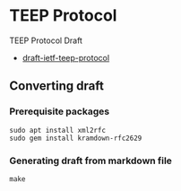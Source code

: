 # TEEP Protocol
TEEP Protocol Draft

* [draft-ietf-teep-protocol](./draft-ietf-teep-protocol.md)

## Converting draft

### Prerequisite packages

```
sudo apt install xml2rfc
sudo gem install kramdown-rfc2629
```

### Generating draft from markdown file

```
make
```
